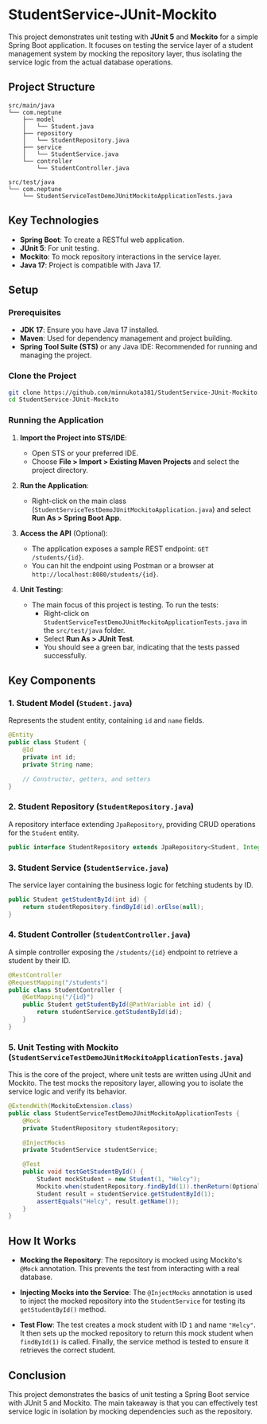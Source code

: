 # StudentService-JUnit-Mockito

This project demonstrates unit testing with **JUnit 5** and **Mockito** for a simple Spring Boot application. It focuses on testing the service layer of a student management system by mocking the repository layer, thus isolating the service logic from the actual database operations.

## Project Structure

```
src/main/java
└── com.neptune
    ├── model
    │   └── Student.java
    ├── repository
    │   └── StudentRepository.java
    ├── service
    │   └── StudentService.java
    └── controller
        └── StudentController.java

src/test/java
└── com.neptune
    └── StudentServiceTestDemoJUnitMockitoApplicationTests.java
```

## Key Technologies
- **Spring Boot**: To create a RESTful web application.
- **JUnit 5**: For unit testing.
- **Mockito**: To mock repository interactions in the service layer.
- **Java 17**: Project is compatible with Java 17.

## Setup

### Prerequisites
- **JDK 17**: Ensure you have Java 17 installed.
- **Maven**: Used for dependency management and project building.
- **Spring Tool Suite (STS)** or any Java IDE: Recommended for running and managing the project.

### Clone the Project
```bash
git clone https://github.com/minnukota381/StudentService-JUnit-Mockito.git
cd StudentService-JUnit-Mockito
```

### Running the Application
1. **Import the Project into STS/IDE**:
   - Open STS or your preferred IDE.
   - Choose **File > Import > Existing Maven Projects** and select the project directory.

2. **Run the Application**:
   - Right-click on the main class (`StudentServiceTestDemoJUnitMockitoApplication.java`) and select **Run As > Spring Boot App**.

3. **Access the API** (Optional):
   - The application exposes a sample REST endpoint: `GET /students/{id}`.
   - You can hit the endpoint using Postman or a browser at `http://localhost:8080/students/{id}`.
   
4. **Unit Testing**:
   - The main focus of this project is testing. To run the tests:
     - Right-click on `StudentServiceTestDemoJUnitMockitoApplicationTests.java` in the `src/test/java` folder.
     - Select **Run As > JUnit Test**.
     - You should see a green bar, indicating that the tests passed successfully.

## Key Components

### 1. **Student Model** (`Student.java`)
   Represents the student entity, containing `id` and `name` fields.
   
   ```java
   @Entity
   public class Student {
       @Id
       private int id;
       private String name;

       // Constructor, getters, and setters
   }
   ```

### 2. **Student Repository** (`StudentRepository.java`)
   A repository interface extending `JpaRepository`, providing CRUD operations for the `Student` entity.
   
   ```java
   public interface StudentRepository extends JpaRepository<Student, Integer> {}
   ```

### 3. **Student Service** (`StudentService.java`)
   The service layer containing the business logic for fetching students by ID.
   
   ```java
   public Student getStudentById(int id) {
       return studentRepository.findById(id).orElse(null);
   }
   ```

### 4. **Student Controller** (`StudentController.java`)
   A simple controller exposing the `/students/{id}` endpoint to retrieve a student by their ID.
   
   ```java
   @RestController
   @RequestMapping("/students")
   public class StudentController {
       @GetMapping("/{id}")
       public Student getStudentById(@PathVariable int id) {
           return studentService.getStudentById(id);
       }
   }
   ```

### 5. **Unit Testing with Mockito** (`StudentServiceTestDemoJUnitMockitoApplicationTests.java`)
   This is the core of the project, where unit tests are written using JUnit and Mockito. The test mocks the repository layer, allowing you to isolate the service logic and verify its behavior.

   ```java
   @ExtendWith(MockitoExtension.class)
   public class StudentServiceTestDemoJUnitMockitoApplicationTests {
       @Mock
       private StudentRepository studentRepository;

       @InjectMocks
       private StudentService studentService;

       @Test
       public void testGetStudentById() {
           Student mockStudent = new Student(1, "Helcy");
           Mockito.when(studentRepository.findById(1)).thenReturn(Optional.of(mockStudent));
           Student result = studentService.getStudentById(1);
           assertEquals("Helcy", result.getName());
       }
   }
   ```

## How It Works

- **Mocking the Repository**: 
  The repository is mocked using Mockito's `@Mock` annotation. This prevents the test from interacting with a real database.

- **Injecting Mocks into the Service**: 
  The `@InjectMocks` annotation is used to inject the mocked repository into the `StudentService` for testing its `getStudentById()` method.

- **Test Flow**: 
  The test creates a mock student with ID `1` and name `"Helcy"`. It then sets up the mocked repository to return this mock student when `findById(1)` is called. Finally, the service method is tested to ensure it retrieves the correct student.

## Conclusion

This project demonstrates the basics of unit testing a Spring Boot service with JUnit 5 and Mockito. The main takeaway is that you can effectively test service logic in isolation by mocking dependencies such as the repository.
